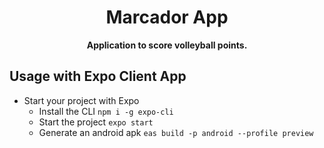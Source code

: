 <!-- Title -->
<h1 align="center">
  Marcador App
</h1>

<!-- Header -->

<p align="center">
  <b>Application to score volleyball points.</b>
  <br />
</p>

## Usage with Expo Client App

- Start your project with Expo
  - Install the CLI `npm i -g expo-cli`
  - Start the project `expo start`
  - Generate an android apk `eas build -p android --profile preview`
